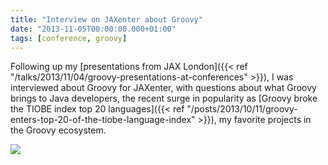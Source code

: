 ```yaml
---
title: "Interview on JAXenter about Groovy"
date: "2013-11-05T00:00:00.000+01:00"
tags: [conference, groovy]
---
```


Following up my [presentations from JAX London]({{< ref "/talks/2013/11/04/groovy-presentations-at-conferences" >}}), I was interviewed about Groovy for JAXenter, with questions about what Groovy brings to Java developers, the recent surge in popularity as [Groovy broke the TIOBE index top 20 languages]({{< ref "/posts/2013/10/11/groovy-enters-top-20-of-the-tiobe-language-index" >}}), my favorite projects in the Groovy ecosystem.  

[![](/img/misc/jaxenter-interview.png)](http://jaxenter.com/a-one-to-one-with-the-groovy-project-manager-48667.html)